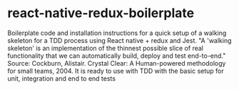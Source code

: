 # react-native-redux-boilerplate
Boilerplate code and installation instructions for a quick setup of a walking skeleton for a TDD process using React native + redux and Jest.  "A 'walking skeleton' is an implementation of the thinnest possible slice of real functionality that we can automatically build, deploy and test end-to-end." Source: Cockburn, Alistair. Crystal Clear: A Human-powered methodology for small teams, 2004.  It is ready to use with TDD with the basic setup for unit, integration and end to end tests
